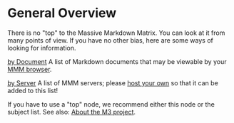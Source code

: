 # General Overview

There is no "top" to the Massive Markdown Matrix. You can look at it from many points of view. If you have no other bias, here are some ways of looking for information.

[by Document](documents.md)
A list of Markdown documents that may be viewable by your [MMM browser](software-products.md).

[by Server](servers.md)
A list of MMM servers; please [host your own](technical-details.md) so that it can be added to this list!

If you have to use a "top" node, we recommend either this node or the subject list. See also: [About the M3 project](/).
